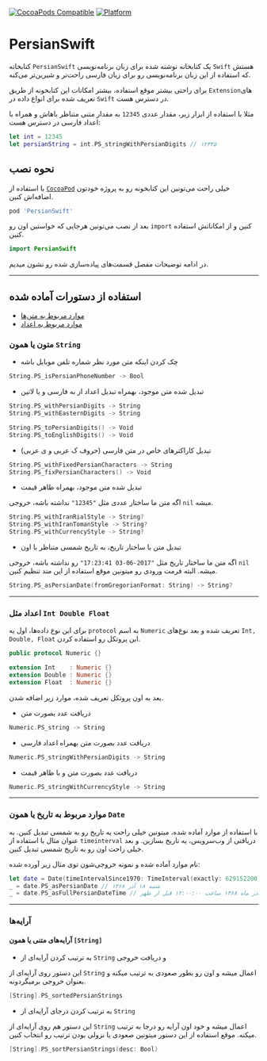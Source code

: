 
[![CocoaPods Compatible](https://img.shields.io/cocoapods/v/PersianSwift.svg)](https://img.shields.io/cocoapods/v/PersianSwift.svg)
[![Platform](https://img.shields.io/cocoapods/p/PersianSwift.svg?style=flat)](http://cocoadocs.org/docsets/PersianSwift)


# PersianSwift

کتابخانه 
`PersianSwift` 
یک کتابخانه نوشته شده برای زبان برنامه‌نویسی 
`Swift` 
هستش که استفاده از این زبان برنامه‌نویسی رو برای زبان فارسی راحت‌تر و شیرین‌تر می‌کنه.

برای راحتی بیشتر موقع استفاده، بیشتر امکانات این کتابخونه از طریق `Extension`های تعریف شده برای انواع داده در `Swift` در دسترس هست.

مثلا با استفاده از ابزار زیر، مقدار عددی `12345` به مقدار متنی متناظر باهاش و همراه با اعداد فارسی در دسترس هست:

```swift
let int = 12345
let persianString = int.PS_stringWithPersianDigits // ۱۲۳۴۵
```

## نحوه نصب

با استفاده از [`CocoaPod`](http://cocoapods.org) خیلی راحت می‌تونین این کتابخونه رو به پروژه خودتون اضافه‌اش کنین.

```bash
pod 'PersianSwift'
```

بعد از نصب می‌تونین هرجایی که خواستین اون رو `import` کنین و از امکاناتش استفاده کنین.

```swift
import PersianSwift
```

در ادامه توضیحات مفصل قسمت‌های پیاده‌سازی شده رو نشون میدیم.

---

## استفاده از دستورات آماده شده


- [موارد مربوط به متن‌ها](#متون-یا-همون-String)
- [موارد مربوط به اعداد](#اعداد-مثل-Int-Double-Float)



### متون یا همون `String`

- چک کردن اینکه متن مورد نظر شماره تلفن موبایل باشه

```swift
String.PS_isPersianPhoneNumber -> Bool
```

- تبدیل شده متن موجود، بهمراه تبدیل اعداد از به فارسی و یا لاتین

```swift
String.PS_withPersianDigits -> String
String.PS_withEasternDigits -> String

String.PS_toPersianDigits() -> Void
String.PS_toEnglishDigits() -> Void
```

- تبدیل کاراکترهای خاص در متن فارسی (حروف ک عربی و ی عربی)

```swift
String.PS_withFixedPersianCharacters -> String
String.PS_fixPersianCharacters() -> Void
```

- تبدیل شده متن موجود، بهمراه ظاهر قیمت

اگه متن ما ساختار عددی مثل `"12345"` نداشته باشه، خروجی `nil` میشه.

```swift
String.PS_withIranRialStyle -> String?
String.PS_withIranTomanStyle -> String?
String.PS_withCurrencyStyle -> String?
```


- تبدیل متن با ساختار تاریخ، به تاریخ شمسی متناظر با اون

اگه متن ما ساختار تاریخ مثل `"2017-06-03 17:23:41"` رو نداشته باشه، خروجی `nil` میشه. البته فرمت ورودی رو میتونین موقع استفاده از این متد تنظیم کنین.

```swift
String.PS_asPersianDate(fromGregorianFormat: String) -> String?
```

---

### اعداد مثل `Int Double Float`

برای این نوع داده‌ها، اول یه `protocol` به اسم `Numeric` تعریف شده و بعد نوع‌های `Int, Double, Float` این پروتکل رو استفاده کردن.

```swift
public protocol Numeric {}

extension Int    : Numeric {}
extension Double : Numeric {}
extension Float  : Numeric {}
```

بعد به اون پروتکل تعریف شده، موارد زیر اضافه شدن.

- دریافت عدد بصورت متن

```swift
Numeric.PS_string -> String
```

- دریافت عدد بصورت متن بهمراه اعداد فارسی

```swift
Numeric.PS_stringWithPersianDigits -> String
```

- دریافت عدد بصورت متن و با ظاهر قیمت

```swift
Numeric.PS_stringWithCurrencyStyle -> String
```

---

### موارد مربوط به تاریخ یا همون `Date`

با استفاده از موارد آماده شده، میتونین خیلی راحت یه تاریخ رو به شمسی تبدیل کنین. به عنوان مثال با استفاده از `timeinterval` دریافتی از وب‌سرویس، یه تاریخ بسازین. و بعد خیلی راحت اون رو به تاریخ شمسی تبدیل کنین.

نام موارد آماده شده و نمونه خروجی‌شون توی مثال زیر آورده شده:

```swift
let date = Date(timeIntervalSince1970: TimeInterval(exactly: 629152200)!)
_ = date.PS_asPersianDate // شنبه ۱۸ آذر ۱۳۶۸
_ = date.PS_asFullPersianDateTime // شنبه ۱۸ آذر ماه ۱۳۶۸ ساعت ۱۲:۰۰:۰۰ قبل از ظهر
```

---

### آرایه‌ها

#### آرایه‌های متنی یا همون `[String]`

- به ترتیب کردن آرایه‌ای از `String` و دریافت خروجی

این دستور روی آرایه‌ای از `String` اعمال میشه و اون رو بطور صعودی به ترتیب میکنه و بعنوان خروجی برمیگردونه.

```swift
[String].PS_sortedPersianStrings
```

- به ترتیب کردن درجای آرایه‌ای از `String`

این دستور هم روی آرایه‌ای از `String` اعمال میشه و خود اون آرایه رو درجا به ترتیب میکنه. موقع استفاده از این دستور میتونین صعودی یا نزولی بودن ترتیب رو انتخاب کنین.

```swift
[String].PS_sortPersianStrings(desc: Bool)
```







